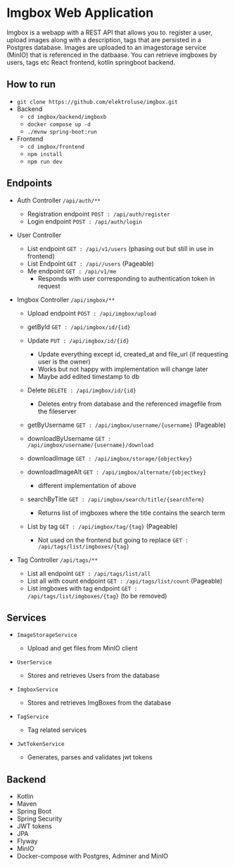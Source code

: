 # Imgbox Web Application
Imgbox is a webapp with a REST API that allows you to. 
register a user, upload images along with a description, tags that are persisted in a Postgres database. Images are uploaded to an imagestorage service (MinIO) that is referenced in the datbaase. You can retrieve imgboxes by users, tags etc
React frontend, kotlin springboot backend.


## How to run
- `git clone https://github.com/elektroluse/imgbox.git`
- Backend
  - `cd imgbox/backend/imgboxb`
  - `docker compose up -d`
  - `./mvnw spring-boot:run`
- Frontend
  - `cd imgbox/frontend`
  - `npm install`
  - `npm run dev`

 ## Endpoints
 - Auth Controller `/api/auth/**`
     - Registration endpoint `POST : /api/auth/register`
     - Login endpoint `POST : /api/auth/login`
 
 - User Controller
     - List endpoint `GET : /api/v1/users` (phasing out but still in use in frontend) 
     - List Endpoint `GET : /api//users`   (Pageable)
     - Me endpoint `GET : /api/v1/me`
       - Responds with user corresponding to authentication token in request 
- Imgbox Controller `/api/imgbox/**`
    - Upload endpoint `POST : /api/imgbox/upload`
    - getById `GET : /api/imgbox/id/{id}`
    - Update `PUT : /api/imgbox/id/{id}`
      - Update everything except id, created_at and file_url (if requesting user is the owner)
      - Works but not happy with implementation will change later
      - Maybe add edited timestamp to db
    - Delete `DELETE : /api/imgbox/id/{id}`
      - Deletes entry from database and the referenced imagefile from the fileserver 
    - getByUsername `GET : /api/imgbox/username/{username}` (Pageable)
        
    - downloadByUsername `GET : /api/imgbox/username/{username}/download`
        
    - downloadImage `GET : /api/imgbox/storage/{objectkey}`
    - downloadImageAlt `GET : /api/imgbox/alternate/{objectkey}`
      - different implementation of above
    - searchByTitle  `GET : /api/imgbox/search/title/{searchTerm}`
      - Returns list of imgboxes where the title contains the search term 
    - List by tag  `GET : /api/imgbox/tag/{tag}` (Pageable)
      - Not used on the frontend but going to replace  `GET : /api/tags/list/imgboxes/{tag}`

 - Tag Controller `/api/tags/**`
    - List all endpoint `GET : /api/tags/list/all`
    - List all with count endpoint `GET : /api/tags/list/count` (Pageable)
    - List imgboxes with tag endpoint `GET : /api/tags/list/imgboxes/{tag}` (to be removed)
   
## Services
 - `ImageStorageService`
    - Upload and get files from MinIO client

 - `UserService`
    - Stores and retrieves Users from the database

- `ImgboxService`
    - Stores and retrieves ImgBoxes from the database

- `TagService`
  - Tag related services 

- `JwtTokenService`
    - Generates, parses and validates jwt tokens
## Backend
- Kotlin
- Maven
- Spring Boot
- Spring Security
- JWT tokens
- JPA
- Flyway
- MinIO
- Docker-compose with Postgres, Adminer and MinIO
